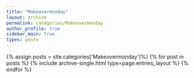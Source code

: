 ```yaml
---
title: "Makeovermonday"
layout: archive
permalink: categories/Makeovermonday
author_profile: true
sidebar_main: true
types: posts
---
```


{% assign posts = site.categories['Makeovermonday']%}
{% for post in posts %}
  {% include archive-single.html type=page.entries_layout %}
{% endfor %}